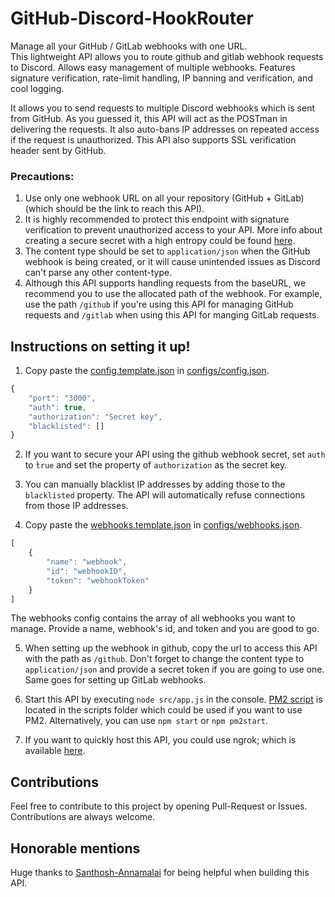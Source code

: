 # GitHub-Discord-HookRouter
Manage all your GitHub / GitLab webhooks with one URL.  
This lightweight API allows you to route github and gitlab webhook requests to Discord. Allows easy management of multiple webhooks. Features signature verification, rate-limit handling, IP banning and verification, and cool logging.

It allows you to send requests to multiple Discord webhooks which is sent from GitHub. As you guessed it, this API will act as the POSTman in delivering the requests. It also auto-bans IP addresses on repeated access if the request is unauthorized. This API also supports SSL verification header sent by GitHub.

### Precautions:
1) Use only one webhook URL on all your repository (GitHub + GitLab) (which should be the link to reach this API).
2) It is highly recommended to protect this endpoint with signature verification to prevent unauthorized access to your API. More info about creating a secure secret with a high entropy could be found [here](https://developer.github.com/webhooks/securing/).
3) The content type should be set to `application/json` when the GitHub webhook is being created, or it will cause unintended issues as Discord can't parse any other content-type.
4) Although this API supports handling requests from the baseURL, we recommend you to use the allocated path of the webhook. For example, use the path `/github` if you're using this API for managing GitHub requests and `/gitlab` when using this API for manging GitLab requests.

## Instructions on setting it up!
1) Copy paste the [config.template.json](https://github.com/Khaazz/GitHub-Discord-HookRouter/template/config-template.json) in [configs/config.json](https://github.com/Khaazz/GitHub-Discord-HookRouter/configs/).
```js
{
    "port": "3000",
    "auth": true,
    "authorization": "Secret key",
    "blacklisted": []
}
```

2) If you want to secure your API using the github webhook secret, set `auth` to ̀`true` and set the property of `authorization` as the secret key.

3) You can manually blacklist IP addresses by adding those to the `blacklisted` property. The API will automatically refuse connections from those IP addresses.

4) Copy paste the [webhooks.template.json](https://github.com/Khaazz/GitHub-Discord-HookRouter/template/webhooks-template.json) in [configs/webhooks.json](https://github.com/Khaazz/GitHub-Discord-HookRouter/configs/).
```js
[
    {
        "name": "webhook",
        "id": "webhookID",
        "token": "webhookToken"
    }
]
```
The webhooks config contains the array of all webhooks you want to manage.
Provide a name, webhook's id, and token and you are good to go.

5) When setting up the webhook in github, copy the url to access this API with the path as `/github`. Don't forget to change the content type to `application/json` and provide a secret token if you are going to use one. Same goes for setting up GitLab webhooks.

6) Start this API by executing `node src/app.js` in the console. [PM2 script](https://github.com/Khaazz/GitHub-Discord-HookRouter/scripts/start.js) is located in the scripts folder which could be used if you want to use PM2.
Alternatively, you can use `npm start` or `npm pm2start`.

7) If you want to quickly host this API, you could use ngrok; which is available [here](https://ngrok.com/).

## Contributions
Feel free to contribute to this project by opening Pull-Request or Issues.
Contributions are always welcome.

## Honorable mentions
Huge thanks to [Santhosh-Annamalai](https://github.com/Santhosh-Annamalai) for being helpful when building this API.
